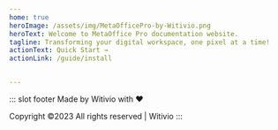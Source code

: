 ```yaml
---
home: true
heroImage: /assets/img/MetaOfficePro-by-Witivio.png
heroText: Welcome to MetaOffice Pro documentation website.
tagline: Transforming your digital workspace, one pixel at a time!
actionText: Quick Start →
actionLink: /guide/install


---
```


::: slot footer
Made by Witivio with ❤️ 

Copyright ©2023 All rights reserved | Witivio
:::